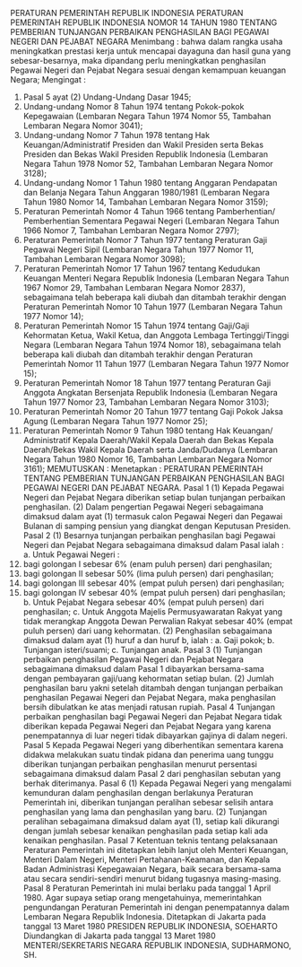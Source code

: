  PERATURAN PEMERINTAH REPUBLIK INDONESIA PERATURAN PEMERINTAH REPUBLIK INDONESIA NOMOR 14 TAHUN 1980 TENTANG PEMBERIAN TUNJANGAN PERBAIKAN PENGHASILAN BAGI PEGAWAI NEGERI DAN PEJABAT NEGARA
Menimbang :
 bahwa dalam rangka usaha meningkatkan prestasi kerja untuk mencapai dayaguna dan hasil guna yang sebesar-besarnya, maka dipandang perlu meningkatkan penghasilan Pegawai Negeri dan Pejabat Negara sesuai dengan kemampuan keuangan Negara;
Mengingat :

1. Pasal 5 ayat (2) Undang-Undang Dasar 1945;
2. Undang-undang Nomor 8 Tahun 1974 tentang Pokok-pokok Kepegawaian (Lembaran Negara Tahun 1974 Nomor 55, Tambahan Lembaran Negara Nomor 3041);
3. Undang-undang Nomor 7 Tahun 1978 tentang Hak Keuangan/Administratif Presiden dan Wakil Presiden serta Bekas Presiden dan Bekas Wakil Presiden Republik Indonesia (Lembaran Negara Tahun 1978 Nomor 52, Tambahan Lembaran Negara Nomor 3128);
4. Undang-undang Nomor 1 Tahun 1980 tentang Anggaran Pendapatan dan Belanja Negara Tahun Anggaran 1980/1981 (Lembaran Negara Tahun 1980 Nomor 14, Tambahan Lembaran Negara Nomor 3159);
5. Peraturan Pemerintah Nomor 4 Tahun 1966 tentang Pamberhentian/ Pemberhentian Sementara Pegawai Negeri (Lembaran Negara Tahun 1966 Nomor 7, Tambahan Lembaran Negara Nomor 2797);
6. Peraturan Pemerintah Nomor 7 Tahun 1977 tentang Peraturan Gaji Pegawai Negeri Sipil (Lembaran Negara Tahun 1977 Nomor 11, Tambahan Lembaran Negara Nomor 3098);
7. Peraturan Pemerintah Nomor 17 Tahun 1967 tentang Kedudukan Keuangan Menteri Negara Republik Indonesia (Lembaran Negara Tahun 1967 Nomor 29, Tambahan Lembaran Negara Nomor 2837), sebagaimana telah beberapa kali diubah dan ditambah terakhir dengan Peraturan Pemerintah Nomor 10 Tahun 1977 (Lembaran Negara Tahun 1977 Nomor 14);
8. Peraturan Pemerintah Nomor 15 Tahun 1974 tentang Gaji/Gaji Kehormatan Ketua, Wakil Ketua, dan Anggota Lembaga Tertinggi/Tinggi Negara (Lembaran Negara Tahun 1974 Nomor 18), sebagaimana telah beberapa kali diubah dan ditambah terakhir dengan Peraturan Pemerintah Nomor 11 Tahun 1977 (Lembaran Negara Tahun 1977 Nomor 15);
9. Peraturan Pemerintah Nomor 18 Tahun 1977 tentang Peraturan Gaji Anggota Angkatan Bersenjata Republik Indonesia (Lembaran Negara Tahun 1977 Nomor 23, Tambahan Lembaran Negara Nomor 3103);
10. Peraturan Pemerintah Nomor 20 Tahun 1977 tentang Gaji Pokok Jaksa Agung (Lembaran Negara Tahun 1977 Nomor 25);
11. Peraturan Pemerintah Nomor 9 Tahun 1980 tentang Hak Keuangan/ Administratif Kepala Daerah/Wakil Kepala Daerah dan Bekas Kepala Daerah/Bekas Wakil Kepala Daerah serta Janda/Dudanya (Lembaran Negara Tahun 1980 Nomor 16, Tambahan Lembaran Negara Nomor 3161);
MEMUTUSKAN :
 Menetapkan : PERATURAN PEMERINTAH TENTANG PEMBERIAN TUNJANGAN PERBAIKAN PENGHASILAN BAGI PEGAWAI NEGERI DAN PEJABAT NEGARA.
Pasal 1
(1) Kepada Pegawai Negeri dan Pejabat Negara diberikan setiap bulan tunjangan perbaikan penghasilan.
(2) Dalam pengertian Pegawai Negeri sebagaimana dimaksud dalam ayat (1) termasuk calon Pegawai Negeri dan Pegawai Bulanan di samping pensiun yang diangkat dengan Keputusan Presiden.
Pasal 2
(1) Besarnya tunjangan perbaikan penghasilan bagi Pegawai Negeri dan Pejabat Negara sebagaimana dimaksud dalam Pasal ialah :
a. Untuk Pegawai Negeri :
1. bagi golongan I sebesar 6% (enam puluh persen) dari penghasilan;
2. bagi golongan II sebesar 50% (lima puluh persen) dari penghasilan;
3. bagi golongan III sebesar 40% (empat puluh persen) dari penghasilan;
4. bagi golongan IV sebesar 40% (empat puluh persen) dari penghasilan;
b. Untuk Pejabat Negara sebesar 40% (empat puluh persen) dari penghasilan;
c. Untuk Anggota Majelis Permusyawaratan Rakyat yang tidak merangkap Anggota Dewan Perwalian Rakyat sebesar 40% (empat puluh persen) dari uang kehormatan.
(2) Penghasilan sebagaimana dimaksud dalam ayat (1) huruf a dan huruf b, ialah :
a. Gaji pokok;
b. Tunjangan isteri/suami;
c. Tunjangan anak.
Pasal 3
(1) Tunjangan perbaikan penghasilan Pegawai Negeri dan Pejabat Negara sebagaimana dimaksud dalam Pasal 1 dibayarkan bersama-sama dengan pembayaran gaji/uang kehormatan setiap bulan.
(2) Jumlah penghasilan baru yakni setelah ditambah dengan tunjangan perbaikan penghasilan Pegawai Negeri dan Pejabat Negara, maka penghasilan bersih dibulatkan ke atas menjadi ratusan rupiah.
Pasal 4
Tunjangan perbaikan penghasilan bagi Pegawai Negeri dan Pejabat Negara tidak diberikan kepada Pegawai Negeri dan Pejabat Negara yang karena penempatannya di luar negeri tidak dibayarkan gajinya di dalam negeri.
Pasal 5
Kepada Pegawai Negeri yang diberhentikan sementara karena didakwa melakukan suatu tindak pidana dan penerima uang tunggu diberikan tunjangan perbaikan penghasilan menurut persentasi sebagaimana dimaksud dalam Pasal 2 dari penghasilan sebutan yang berhak diterimanya.
Pasal 6
(1) Kepada Pegawai Negeri yang mengalami kemunduran dalam penghasilan dengan berlakunya Peraturan Pemerintah ini, diberikan tunjangan peralihan sebesar selisih antara penghasilan yang lama dan penghasilan yang baru.
(2) Tunjangan peralihan sebagaimana dimaksud dalam ayat (1), setiap kali dikurangi dengan jumlah sebesar kenaikan penghasilan pada setiap kali ada kenaikan penghasilan.
Pasal 7
Ketentuan teknis tentang pelaksanaan Peraturan Pemerintah ini ditetapkan lebih lanjut oleh Menteri Keuangan, Menteri Dalam Negeri, Menteri Pertahanan-Keamanan, dan Kepala Badan Administrasi Kepegawaian Negara, baik secara bersama-sama atau secara sendiri-sendiri menurut bidang tugasnya masing-masing.
Pasal 8
Peraturan Pemerintah ini mulai berlaku pada tanggal 1 April 1980. Agar supaya setiap orang mengetahuinya, memerintahkan pengundangan Peraturan Pemerintah ini dengan penempatannya dalam Lembaran Negara Republik Indonesia. Ditetapkan di Jakarta pada tanggal 13 Maret 1980 PRESIDEN REPUBLIK INDONESIA, SOEHARTO Diundangkan di Jakarta pada tanggal 13 Maret 1980 MENTERI/SEKRETARIS NEGARA REPUBLIK INDONESIA, SUDHARMONO, SH.